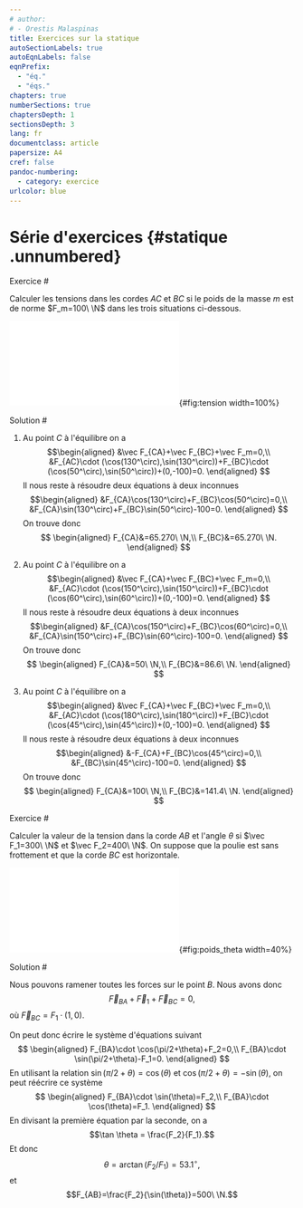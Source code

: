 ```yaml
---
# author:
# - Orestis Malaspinas
title: Exercices sur la statique
autoSectionLabels: true
autoEqnLabels: false
eqnPrefix: 
  - "éq."
  - "éqs."
chapters: true
numberSections: true
chaptersDepth: 1
sectionsDepth: 3
lang: fr
documentclass: article
papersize: A4
cref: false
pandoc-numbering:
  - category: exercice
urlcolor: blue
---
```


Série d'exercices {#statique .unnumbered}
=================

Exercice #

Calculer les tensions dans les cordes $AC$ et $BC$ si le poids de la masse $m$ est de norme $F_m=100\ \N$ dans les trois situations ci-dessous.

![Calculer les tensions dans les cordes $CA$ et $BC$.](../figs/tension_comb.pdf){#fig:tension width=100%}

Solution #

1. Au point $C$ à l'équilibre on a 
$$\begin{aligned}
&\vec F_{CA}+\vec F_{BC}+\vec F_m=0,\\
&F_{AC}\cdot (\cos(130^\circ),\sin(130^\circ))+F_{BC}\cdot (\cos(50^\circ),\sin(50^\circ))+(0,-100)=0.
\end{aligned}
$$
Il nous reste à résoudre deux équations à deux inconnues
$$\begin{aligned}
&F_{CA}\cos(130^\circ)+F_{BC}\cos(50^\circ)=0,\\
&F_{CA}\sin(130^\circ)+F_{BC}\sin(50^\circ)-100=0.
\end{aligned}
$$
On trouve donc
$$
\begin{aligned}
F_{CA}&=65.270\ \N,\\
F_{BC}&=65.270\ \N.
\end{aligned}
$$

2. Au point $C$ à l'équilibre on a 
$$\begin{aligned}
&\vec F_{CA}+\vec F_{BC}+\vec F_m=0,\\
&F_{AC}\cdot (\cos(150^\circ),\sin(150^\circ))+F_{BC}\cdot (\cos(60^\circ),\sin(60^\circ))+(0,-100)=0.
\end{aligned}
$$
Il nous reste à résoudre deux équations à deux inconnues
$$\begin{aligned}
&F_{CA}\cos(150^\circ)+F_{BC}\cos(60^\circ)=0,\\
&F_{CA}\sin(150^\circ)+F_{BC}\sin(60^\circ)-100=0.
\end{aligned}
$$
On trouve donc
$$
\begin{aligned}
F_{CA}&=50\ \N,\\
F_{BC}&=86.6\ \N.
\end{aligned}
$$

3. Au point $C$ à l'équilibre on a 
$$\begin{aligned}
&\vec F_{CA}+\vec F_{BC}+\vec F_m=0,\\
&F_{AC}\cdot (\cos(180^\circ),\sin(180^\circ))+F_{BC}\cdot (\cos(45^\circ),\sin(45^\circ))+(0,-100)=0.
\end{aligned}
$$
Il nous reste à résoudre deux équations à deux inconnues
$$\begin{aligned}
&-F_{CA}+F_{BC}\cos(45^\circ)=0,\\
&F_{BC}\sin(45^\circ)-100=0.
\end{aligned}
$$
On trouve donc
$$
\begin{aligned}
F_{CA}&=100\ \N,\\
F_{BC}&=141.4\ \N.
\end{aligned}
$$

Exercice #

Calculer la valeur de la tension dans la corde $AB$ et l'angle $\theta$ si $\vec F_1=300\ \N$ et $\vec F_2=400\ \N$. On suppose que la poulie est sans frottement et que la corde $BC$ est horizontale.

![Calculer la valeur de la tension dans la corde $AB$ et l'angle $\theta$.](../figs/poids_theta.pdf){#fig:poids_theta width=40%}

Solution #

Nous pouvons ramener toutes les forces sur le point $B$. Nous avons donc
$$\vec F_{BA}+\vec F_1 + \vec F_{BC}=0,$$
où $\vec F_{BC}=F_1\cdot (1,0)$.

On peut donc écrire le système d'équations suivant
$$
\begin{aligned}
F_{BA}\cdot \cos(\pi/2+\theta)+F_2=0,\\
F_{BA}\cdot \sin(\pi/2+\theta)-F_1=0.
\end{aligned}
$$
En utilisant la relation $\sin(\pi/2+\theta)=\cos(\theta)$ et $\cos(\pi/2+\theta)=-\sin(\theta)$, on peut réécrire ce système
$$
\begin{aligned}
F_{BA}\cdot \sin(\theta)=F_2,\\
F_{BA}\cdot \cos(\theta)=F_1.
\end{aligned}
$$
En divisant la première équation par la seconde, on a
$$\tan \theta = \frac{F_2}{F_1}.$$
Et donc $$\theta=\arctan(F_2/F_1)=53.1^\circ,$$
et $$F_{AB}=\frac{F_2}{\sin(\theta)}=500\ \N.$$

